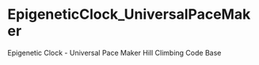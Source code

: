# EpigeneticClock_UniversalPaceMaker
Epigenetic Clock - Universal Pace Maker Hill Climbing Code Base
